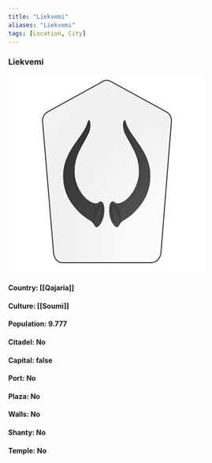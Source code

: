 ```yaml
---
title: "Liekvemi"
aliases: "Liekvemi"
tags: [Location, City]
---
```

### Liekvemi
![](attachment/1eb1ba3afdc693a38341aef45cd1662e.svg)

#### Country: [[Qajaria]]

#### Culture: [[Soumi]]

#### Population: 9.777

#### Citadel: No

#### Capital: false

#### Port: No

#### Plaza: No

#### Walls: No

#### Shanty: No

#### Temple: No

